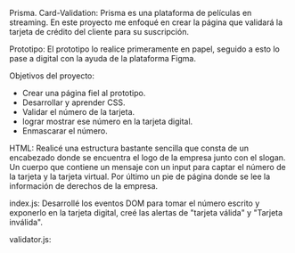 Prisma. Card-Validation:
  Prisma es una plataforma de películas en streaming. En este proyecto me enfoqué en crear la página que validará la tarjeta de crédito del cliente para su suscripción.

  Prototipo:
  El prototipo lo realice primeramente en papel, seguido a esto lo pase a digital con la ayuda de la plataforma Figma.

  Objetivos del proyecto:
  * Crear una página fiel al prototipo.
  * Desarrollar y aprender CSS.
  * Validar el número de la tarjeta.
  * lograr mostrar ese número en la tarjeta digital.
  * Enmascarar el número.

  HTML:
  Realicé una estructura bastante sencilla que consta de un encabezado donde se encuentra el logo de la empresa junto con el slogan. Un cuerpo que contiene un mensaje con un input para captar el número de la tarjeta y la tarjeta virtual. Por último un pie de página donde se lee la información de derechos de la empresa.

  index.js:
  Desarrollé los eventos DOM para tomar el número escrito y exponerlo en la tarjeta digital, creé las alertas de "tarjeta válida" y "Tarjeta inválida".

  validator.js:
  

